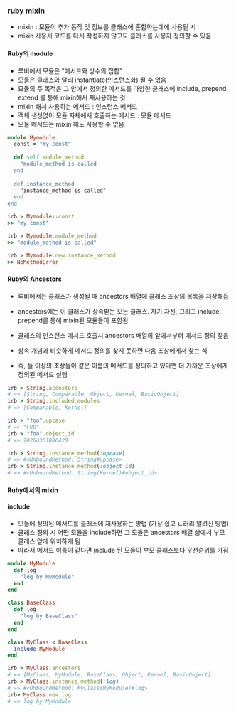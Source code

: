 ### ruby mixin
- mixin : 모듈이 추가 동작 및 정보를 클래스에 혼합하는데에 사용될 시 
- mixin 사용시 코드를 다시 작성하지 않고도 클래스를 사용자 정의할 수 있음 

#### Ruby의 module
- 루비에서 모듈은 "메서드와 상수의 집합"
- 모듈은 클래스와 달리 instantiate(인스턴스화) 될 수 없음
- 모듈의 주 목적은 그 안에서 정의한 메서드를 다양한 클래스에 include, prepend, extend 를 통해 mixin해서 재사용하는 것
- mixin 해서 사용하는 메서드 : 인스턴스 메서드 
- 객체 생성없이 모듈 자체에서 호출하는 메서드 : 모듈 메서드 
- 모듈 메서드는 mixin 해도 사용할 수 없음 

```ruby
module Mymodule
  const = "my const"
  
  def self.module_method
    "module_method is called
  end
  
  def instance_method
    "instance_method is called"
  end
end
```

```ruby
irb > Mymodule::const
>> "my const"

irb > Mymodule.module_method
>> "module_method is called"

irb > Mymodule.new.instance_method
>> NoMethodError
```

#### Ruby의 Ancestors
- 루비에서는 클래스가 생성될 때 ancestors 배열에 클래스 조상의 목록을 저장해둠
- ancestors에는 이 클래스가 상속받는 모든 클래스. 자기 자신, 그리고 include, prepend를 통해 mixin된 모듈들이 포함됨 

- 클래스의 인스턴스 메서드 호출시 ancestors 배열의 앞에서부터 메서드 정의 찾음
- 상속 개념과 비슷하게 메서드 정의를 찾지 못하면 다음 조상에게서 찾는 식
- 즉, 둘 이상의 조상들이 같은 이름의 메서드를 정의하고 있다면 더 가까운 조상에게 정의된 메서드 실행 

```ruby
irb > String.acenstors 
# => [String, Comparable, Object, Kernel, BasicObject]
irb > String.included_modules 
# => [Comparable, Kernel]

irb > "foo".upcase 
# => "FOO"
irb > "foo".object_id 
# => 70264361086420

irb > String.instance_method(:upcase) 
# => #<UnboundMethod: String#upcase>
irb > String.instance_method(:object_id) 
# => #<UnboundMethod: String(Kernel)#object_id>
```


#### Ruby에서의 mixin

#### include
- 모듈에 정의된 메서드를 클래스에 재사용하는 방법 (가장 쉽고 ㄴ러리 알려진 방법)
- 클래스 정의 시 어떤 모듈을 include하면 그 모듈은 ancestors 배열 상에서 부모 클래스 앞에 위치하게 됨 
- 따라서 메서드 이름이 같다면 include 된 모듈이 부모 클래스보다 우선순위를 가짐 

```ruby
module MyModule
  def log
    "log by MyModule"
  end
end

class BaseClass
  def log
    "log by BaseClass"
  end
end

class MyClass < BaseClass
  include MyModule
end
```

```ruby
irb > MyClass.ancestors
# => [MyClass, MyModule, BaseClass, Object, Kernel, BasicObject]
irb > MyClass.instance_method(:log)
# => #<UnboundMethod: MyClass(MyModule)#log>
irb> MyClass.new.log
# => log by MyModule
```
